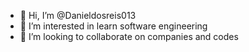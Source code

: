 - 👋 Hi, I’m @Danieldosreis013
- 👀 I’m interested in learn software engineering
- 💞️ I’m looking to collaborate on companies and codes

<!---
Danieldosreis013/Danieldosreis013 is a ✨ special ✨ repository because its `README.md` (this file) appears on your GitHub profile.
You can click the Preview link to take a look at your changes.
--->
